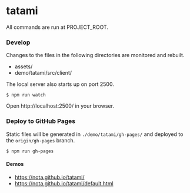 # tatami

All commands are run at PROJECT_ROOT.

### Develop
Changes to the files in the following directories are monitored and rebuilt.
- assets/
- demo/tatami/src/client/

The local server also starts up on port 2500.

```
$ npm run watch
```

Open http://localhost:2500/ in your browser.

### Deploy to GitHub Pages
Static files will be generated in `./demo/tatami/gh-pages/` and deployed to the `origin/gh-pages` branch.
```
$ npm run gh-pages
```

#### Demos
- https://nota.github.io/tatami/
- https://nota.github.io/tatami/default.html
